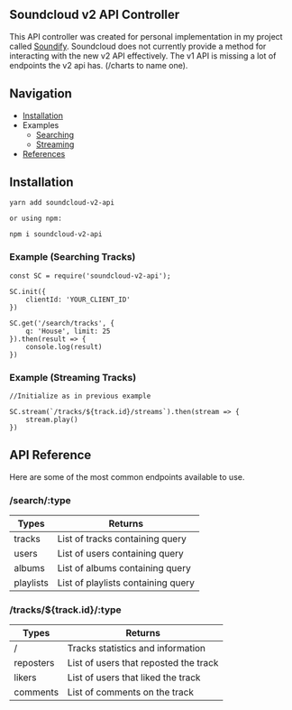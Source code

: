 ## Soundcloud v2 API Controller
This API controller was created for personal implementation in my project called [Soundify](https://github.com/barenddt/soundify). Soundcloud does not currently provide a method for interacting with the new v2 API effectively. The v1 API is missing a lot of endpoints the v2 api has. (/charts to name one).


## Navigation
- [Installation](#install)
- Examples
	- [Searching](#search)
	- [Streaming](#stream)
- [References](#reference)

## <span id="install">Installation</span>

   
    yarn add soundcloud-v2-api
    
    or using npm:
    
    npm i soundcloud-v2-api



### <span id="search">Example (Searching Tracks)</span>

    const SC = require('soundcloud-v2-api');
    
	SC.init({
		clientId: 'YOUR_CLIENT_ID'
	})
	
	SC.get('/search/tracks', { 
		q: 'House', limit: 25 
	}).then(result => {
		console.log(result)
	})

### <span id="stream">Example (Streaming  Tracks)</span>

    //Initialize as in previous example
    
    SC.stream(`/tracks/${track.id}/streams`).then(stream => {
	    stream.play()
    })
## <span id="reference">API Reference</span>
Here are some of the most common endpoints available to use.
### /search/:type

    
|Types|Returns|
|--|--|
|tracks|List of tracks containing query|
|users|List of users containing query|
|albums|List of albums containing query|
|playlists|List of playlists containing query|

### /tracks/${track.id}/:type
|Types|Returns|
|--|--|
|/|Tracks statistics and information|
|reposters|List of users that reposted the track|
|likers|List of users that liked the track|
|comments|List of comments on the track|
